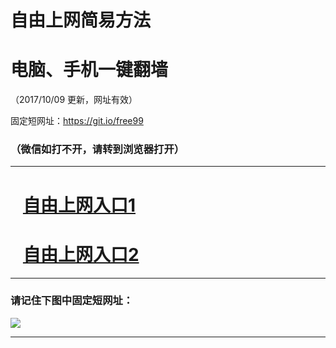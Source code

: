 ﻿# 自由上网简易方法

# 电脑、手机一键翻墙

（2017/10/09 更新，网址有效）

固定短网址：https://git.io/free99

### （微信如打不开，请转到浏览器打开）


***





# &nbsp;&nbsp; <a href="http://ft1090118301.fwq-tz-1001.info/fwqtz01.html?t=10090014550 " target="_blank">自由上网入口1</a>
# &nbsp;&nbsp; <a href="http://ft471721594.fwq-tz-1002.info/fwqtz02.html?t=100900132250 " target="_blank">自由上网入口2</a>
***

### 请记住下图中固定短网址：

<img src="https://s3-us-west-2.amazonaws.com/fwq-1001/yjfq-20170905okok.png" /> 


***

